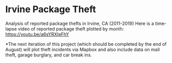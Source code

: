 # Irvine Package Theft
Analysis of reported package thefts in Irvine, CA (2011-2019)
Here is a time-lapse video of reported package theft plotted by month: https://youtu.be/a6sYRXIeFhY

*The next iteration of this project (which should be completed by the end of August) will plot theft incidents via Mapbox and also include data on mail theft, garage burglary, and car break ins.
